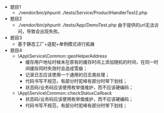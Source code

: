 + 题目1
  + ./vendor/bin/phpunit ./tests/Service/ProductHandlerTest2.php
+ 题目2
  + ./vendor/bin/phpunit ./tests/App/DemoTest.php 由于提供的url无法访问，导致会出现失败。
+ 题目3
  + 基于静态工厂+适配+单例模式进行拓展
+ 题目4
  + \App\Service\Common::geoHelperAddress
    + 缓存用户地址时候未在原有的缓存时间上添加随机的时间，在同一时间缓存同时失效时会造成雪崩；
    + 记录日志应该使用一个通用的日志类处理；
    + 代码书写不规范，有部分时驼峰有部分时带下划线；
    + 状态码/业务码应该使用枚举值维护，而不应该硬编码；
  + \App\Service\Common::checkStatusCallback
    + 状态码/业务码应该使用枚举值维护，而不应该硬编码；
    + 代码书写不规范，有部分时驼峰有部分时带下划线；
